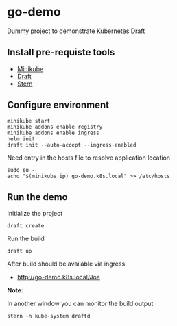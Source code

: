 # go-demo

Dummy project to demonstrate Kubernetes Draft

## Install pre-requiste tools

- [Minikube](https://kubernetes.io/docs/tasks/tools/install-minikube/)
- [Draft](https://github.com/Azure/draft/blob/master/docs/install.md)
- [Stern](https://github.com/wercker/stern)

## Configure environment

```
minikube start
minikube addons enable registry
minikube addons enable ingress
helm init
draft init --auto-accept --ingress-enabled
```

Need entry in the hosts file to resolve application location

```
sudo su -
echo "$(minikube ip) go-demo.k8s.local" >> /etc/hosts
```

## Run the demo

Initialize the project

```
draft create
```

Run the build

```
draft up
```

After build should be available via ingress

- http://go-demo.k8s.local/Joe

**Note:**

In another window you can monitor the build output

```
stern -n kube-system draftd
```
